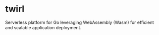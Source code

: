 # twirl
Serverless platform for Go leveraging WebAssembly (Wasm) for efficient and scalable application deployment.
